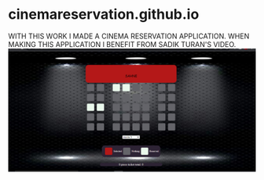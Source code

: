 # cinemareservation.github.io



WITH THIS WORK I MADE A CINEMA RESERVATION APPLICATION. WHEN MAKING THIS APPLICATION
 I BENEFIT FROM SADIK TURAN'S VIDEO.
![](/image.png)
